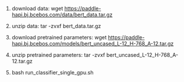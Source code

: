 1. download data: wget https://paddle-hapi.bj.bcebos.com/data/bert_data.tar.gz

2. unzip data: tar -zvxf bert_data.tar.gz

3. download pretrained parameters: wget https://paddle-hapi.bj.bcebos.com/models/bert_uncased_L-12_H-768_A-12.tar.gz

4. unzip pretrained parameters: tar -zvxf bert_uncased_L-12_H-768_A-12.tar.gz

4. bash run_classifier_single_gpu.sh
